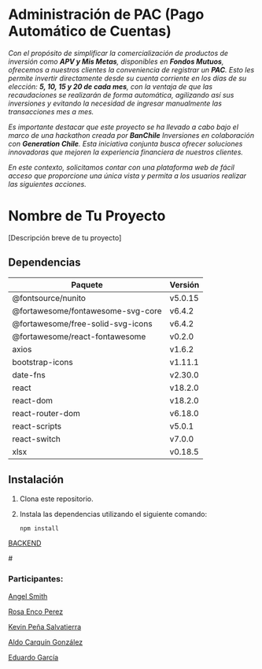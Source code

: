 # Administración de PAC (Pago Automático de Cuentas)

*Con el propósito de simplificar la comercialización de productos de inversión como **APV y Mis Metas**, disponibles en **Fondos Mutuos**, ofrecemos a nuestros clientes la conveniencia de registrar un **PAC**. Esto les permite invertir directamente desde su cuenta corriente en los días de su elección: **5, 10, 15 y 20 de cada mes**, con la ventaja de que las recaudaciones se realizarán de forma automática, agilizando así sus inversiones y evitando la necesidad de ingresar manualmente las transacciones mes a mes.*

*Es importante destacar que este proyecto se ha llevado a cabo bajo el marco de una hackathon creada por **BanChile** Inversiones en colaboración con **Generation Chile**. Esta iniciativa conjunta busca ofrecer soluciones innovadoras que mejoren la experiencia financiera de nuestros clientes.*

*En este contexto, solicitamos contar con una plataforma web de fácil acceso que proporcione una única vista y permita a los usuarios realizar las siguientes acciones.*


# Nombre de Tu Proyecto

[Descripción breve de tu proyecto]

## Dependencias

| Paquete                                | Versión   |
| -------------------------------------- | --------- |
| @fontsource/nunito                     | v5.0.15   |
| @fortawesome/fontawesome-svg-core      | v6.4.2    |
| @fortawesome/free-solid-svg-icons      | v6.4.2    |
| @fortawesome/react-fontawesome         | v0.2.0    |
| axios                                  | v1.6.2    |
| bootstrap-icons                        | v1.11.1   |
| date-fns                               | v2.30.0   |
| react                                  | v18.2.0   |
| react-dom                              | v18.2.0   |
| react-router-dom                       | v6.18.0   |
| react-scripts                          | v5.0.1    |
| react-switch                           | v7.0.0    |
| xlsx                                   | v0.18.5   |

## Instalación

1. Clona este repositorio.
2. Instala las dependencias utilizando el siguiente comando:

   ```bash
   npm install

  <p><a href="https://github.com/Nosst-bot/banchile-challenge">BACKEND</a></p>
# <h3> Participantes:</h3>
<p><a href="https://github.com/AngelSmithlgs">Angel Smith</a></p>
<a href="https://github.com/Rosa-Enco-Perez">Rosa Enco Perez</a></p>
<p><a href="https://github.com/Nosst-bot">Kevin Peña Salvatierra</a></p>
<a href="https://github.com/AldoCarquin">Aldo Carquín González</a></p>
<a href="https://github.com/SrMule">Eduardo García</a></p>
